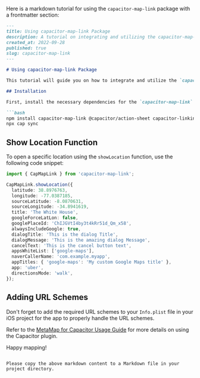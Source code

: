 Here is a markdown tutorial for using the `capacitor-map-link` package with a frontmatter section:

```markdown
---
title: Using capacitor-map-link Package
description: A tutorial on integrating and utilizing the capacitor-map-link package in your Capacitor project.
created_at: 2022-09-28
published: true
slug: capacitor-map-link
---

# Using capacitor-map-link Package

This tutorial will guide you on how to integrate and utilize the `capacitor-map-link` package in your Capacitor project. 

## Installation

First, install the necessary dependencies for the `capacitor-map-link` package by running the following commands:

```bash
npm install capacitor-map-link @capacitor/action-sheet capacitor-linking
npx cap sync
```

## Show Location Function

To open a specific location using the `showLocation` function, use the following code snippet:
```typescript
import { CapMapLink } from 'capacitor-map-link';

CapMapLink.showLocation({
  latitude: 38.8976763,
  longitude: -77.0387185,
  sourceLatitude: -8.0870631,
  sourceLongitude: -34.8941619,
  title: 'The White House',
  googleForceLatLon: false,
  googlePlaceId: 'ChIJGVtI4by3t4kRr51d_Qm_x58',
  alwaysIncludeGoogle: true,
  dialogTitle: 'This is the dialog Title',
  dialogMessage: 'This is the amazing dialog Message',
  cancelText: 'This is the cancel button text',
  appsWhiteList: ['google-maps'],
  naverCallerName: 'com.example.myapp',
  appTitles: { 'google-maps': 'My custom Google Maps title' },
  app: 'uber',
  directionsMode: 'walk',
});
```

## Adding URL Schemes

Don't forget to add the required URL schemes to your `Info.plist` file in your iOS project for the app to properly handle the URL schemes.

Refer to the [MetaMap for Capacitor Usage Guide](https://github.com/matiasfic/metamap-capacitor-plugin/blob/main/docs/metaMap-capacitor.md) for more details on using the Capacitor plugin.

Happy mapping!
```

Please copy the above markdown content to a Markdown file in your project directory.

